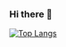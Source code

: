 ### Hi there 👋

[![Top Langs](https://github-readme-stats.vercel.app/api/top-langs/?username=FortinoHogan&layout=compact&langs_count=20)](https://github.com/FortinoHogan/github-readme-stats)
